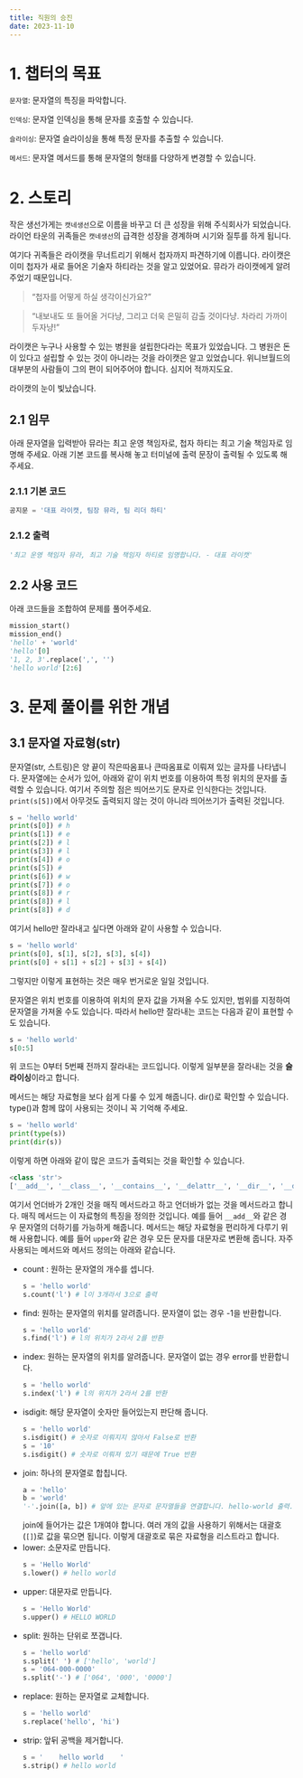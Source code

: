 ```yaml
---
title: 직원의 승진
date: 2023-11-10
---
```


# 1. 챕터의 목표

`문자열`: 문자열의 특징을 파악합니다.

`인덱싱`: 문자열 인덱싱을 통해 문자를 호출할 수 있습니다.

`슬라이싱`: 문자열 슬라이싱을 통해 특정 문자를 추출할 수 있습니다.

`메서드`: 문자열 메서드를 통해 문자열의 형태를 다양하게 변경할 수 있습니다.

# 2. 스토리

작은 생선가게는 `캣네생선`으로 이름을 바꾸고 더 큰 성장을 위해 주식회사가 되었습니다. 라이언 타운의 귀족들은 `캣네생선`의 급격한 성장을 경계하며 시기와 질투를 하게 됩니다.

여기다 귀족들은 라이캣을 무너트리기 위해서 첩자까지 파견하기에 이릅니다. 라이캣은 이미 첩자가 새로 들어온 기술자 하티라는 것을 알고 있었어요. 뮤라가 라이캣에게 알려주었기 때문입니다.

> “첩자를 어떻게 하실 생각이신가요?”

> “내보내도 또 들어올 거다냥, 그리고 더욱 은밀히 감출 것이다냥. 차라리 가까이 두자냥!”

라이캣은 누구나 사용할 수 있는 병원을 설립한다라는 목표가 있었습니다. 그 병원은 돈이 있다고 설립할 수 있는 것이 아니라는 것을 라이캣은 알고 있었습니다. 위니브월드의 대부분의 사람들이 그의 편이 되어주어야 합니다. 심지어 적까지도요.

라이캣의 눈이 빛났습니다.

## 2.1 임무

아래 문자열을 입력받아 뮤라는 최고 운영 책임자로, 첩자 하티는 최고 기술 책임자로 임명해 주세요. 아래 기본 코드를 복사해 놓고 터미널에 출력 문장이 출력될 수 있도록 해주세요.

### 2.1.1 기본 코드

```python
공지문 = '대표 라이캣, 팀장 뮤라, 팀 리더 하티'
```

### 2.1.2 출력

```python
'최고 운영 책임자 뮤라, 최고 기술 책임자 하티로 임명합니다. - 대표 라이캣'
```

## 2.2 사용 코드

아래 코드들을 조합하여 문제를 풀어주세요.

```python
mission_start()
mission_end()
'hello' + 'world'
'hello'[0]
'1, 2, 3'.replace(',', '')
'hello world'[2:6]
```

# 3. 문제 풀이를 위한 개념

## 3.1 문자열 자료형(str)

문자열(str, 스트링)은 양 끝이 작은따옴표나 큰따옴표로 이뤄져 있는 글자를 나타냅니다. 문자열에는 순서가 있어, 아래와 같이 위치 번호를 이용하여 특정 위치의 문자를 출력할 수 있습니다. 여기서 주의할 점은 띄어쓰기도 문자로 인식한다는 것입니다. `print(s[5])`에서 아무것도 출력되지 않는 것이 아니라 띄어쓰기가 출력된 것입니다.

```python
s = 'hello world'
print(s[0]) # h
print(s[1]) # e
print(s[2]) # l
print(s[3]) # l
print(s[4]) # o
print(s[5]) #
print(s[6]) # w
print(s[7]) # o
print(s[8]) # r
print(s[8]) # l
print(s[8]) # d
```

여기서 hello만 잘라내고 싶다면 아래와 같이 사용할 수 있습니다.

```python
s = 'hello world'
print(s[0], s[1], s[2], s[3], s[4])
print(s[0] + s[1] + s[2] + s[3] + s[4])
```

그렇지만 이렇게 표현하는 것은 매우 번거로운 일일 것입니다.

문자열은 위치 번호를 이용하여 위치의 문자 값을 가져올 수도 있지만, 범위를 지정하여 문자열을 가져올 수도 있습니다. 따라서 hello만 잘라내는 코드는 다음과 같이 표현할 수도 있습니다.

```python
s = 'hello world'
s[0:5]
```

위 코드는 0부터 5번째 전까지 잘라내는 코드입니다. 이렇게 일부분을 잘라내는 것을 **슬라이싱**이라고 합니다.

메서드는 해당 자료형을 보다 쉽게 다룰 수 있게 해줍니다. dir()로 확인할 수 있습니다. type()과 함께 많이 사용되는 것이니 꼭 기억해 주세요.

```python
s = 'hello world'
print(type(s))
print(dir(s))
```

이렇게 하면 아래와 같이 많은 코드가 출력되는 것을 확인할 수 있습니다.

```python
<class 'str'>
['__add__', '__class__', '__contains__', '__delattr__', '__dir__', '__doc__', '__eq__', '__format__', '__ge__', '__getattribute__', '__getitem__', '__getnewargs__', '__getstate__', '__gt__', '__hash__', '__init__', '__init_subclass__', '__iter__', '__le__', '__len__', '__lt__', '__mod__', '__mul__', '__ne__', '__new__', '__reduce__', '__reduce_ex__', '__repr__', '__rmod__', '__rmul__', '__setattr__', '__sizeof__', '__str__', '__subclasshook__', 'capitalize', 'casefold', 'center', 'count', 'encode', 'endswith', 'expandtabs', 'find', 'format', 'format_map', 'index', 'isalnum', 'isalpha', 'isascii', 'isdecimal', 'isdigit', 'isidentifier', 'islower', 'isnumeric', 'isprintable', 'isspace', 'istitle', 'isupper', 'join', 'ljust', 'lower', 'lstrip', 'maketrans', 'partition', 'removeprefix', 'removesuffix', 'replace', 'rfind', 'rindex', 'rjust', 'rpartition', 'rsplit', 'rstrip', 'split', 'splitlines', 'startswith', 'strip', 'swapcase', 'title', 'translate', 'upper', 'zfill']
```

여기서 언더바가 2개인 것을 매직 메서드라고 하고 언더바가 없는 것을 메서드라고 합니다. 매직 메서드는 이 자료형의 특징을 정의한 것입니다. 예를 들어 `__add__`와 같은 경우 문자열의 더하기를 가능하게 해줍니다. 메서드는 해당 자료형을 편리하게 다루기 위해 사용합니다. 예를 들어 `upper`와 같은 경우 모든 문자를 대문자로 변환해 줍니다. 자주 사용되는 메서드와 메서드 정의는 아래와 같습니다.

- count : 원하는 문자열의 개수를 셉니다.
  ```python
  s = 'hello world'
  s.count('l') # l이 3개라서 3으로 출력
  ```
- find: 원하는 문자열의 위치를 알려줍니다. 문자열이 없는 경우 -1을 반환합니다.
  ```python
  s = 'hello world'
  s.find('l') # l의 위치가 2라서 2를 반환
  ```
- index: 원하는 문자열의 위치를 알려줍니다. 문자열이 없는 경우 error를 반환합니다.
  ```python
  s = 'hello world'
  s.index('l') # l의 위치가 2라서 2를 반환
  ```
- isdigit: 해당 문자열이 숫자만 들어있는지 판단해 줍니다.
  ```python
  s = 'hello world'
  s.isdigit() # 숫자로 이뤄지지 않아서 False로 반환
  s = '10'
  s.isdigit() # 숫자로 이뤄져 있기 때문에 True 반환
  ```
- join: 하나의 문자열로 합칩니다.
  ```python
  a = 'hello'
  b = 'world'
  '-'.join([a, b]) # 앞에 있는 문자로 문자열들을 연결합니다. hello-world 출력.
  ```
  join에 들어가는 값은 1개여야 합니다. 여러 개의 값을 사용하기 위해서는 대괄호(`[]`)로 값을 묶으면 됩니다. 이렇게 대괄호로 묶은 자료형을 리스트라고 합니다.
- lower: 소문자로 만듭니다.
  ```python
  s = 'Hello World'
  s.lower() # hello world
  ```
- upper: 대문자로 만듭니다.
  ```python
  s = 'Hello World'
  s.upper() # HELLO WORLD
  ```
- split: 원하는 단위로 쪼갭니다.
  ```python
  s = 'hello world'
  s.split(' ') # ['hello', 'world']
  s = '064-000-0000'
  s.split('-') # ['064', '000', '0000']
  ```
- replace: 원하는 문자열로 교체합니다.
  ```python
  s = 'hello world'
  s.replace('hello', 'hi')
  ```
- strip: 앞뒤 공백을 제거합니다.
  ```python
  s = '    hello world    '
  s.strip() # hello world
  ```
